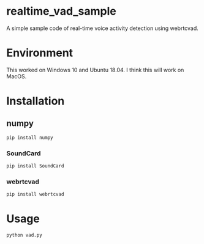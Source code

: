 # realtime_vad_sample
A simple sample code of real-time voice activity detection using webrtcvad.

# Environment
This worked on Windows 10 and Ubuntu 18.04.
I think this will work on MacOS.

# Installation
## numpy
```bash
pip install numpy
```
### SoundCard
```bash
pip install SoundCard
```
### webrtcvad
```bash
pip install webrtcvad
```
# Usage
```bash
python vad.py
```
